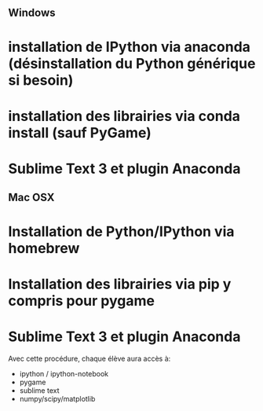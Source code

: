 Windows
-------

#    installation de IPython via anaconda (désinstallation du Python générique si besoin)
#    installation des librairies via conda install (sauf PyGame)
#    Sublime Text 3 et plugin Anaconda

Mac OSX
-------

#    Installation de Python/IPython via homebrew
#    Installation des librairies via pip y compris pour pygame
#    Sublime Text 3 et plugin Anaconda

Avec cette procédure, chaque élève aura accès à:

*    ipython / ipython-notebook
*    pygame
*    sublime text
*    numpy/scipy/matplotlib
